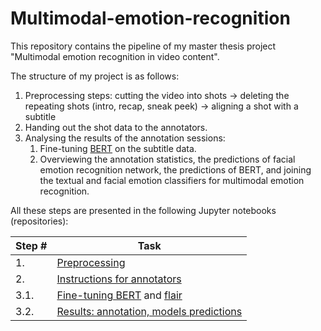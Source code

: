 # Multimodal-emotion-recognition
This repository contains the pipeline of my master thesis project "Multimodal emotion recognition in video content".

The structure of my project is as follows:

1. Preprocessing steps: cutting the video into shots -> deleting the repeating shots (intro, recap, sneak peek) -> aligning a shot with a subtitle
2. Handing out the shot data to the annotators.
3. Analysing the results of the annotation sessions:
    1. Fine-tuning [BERT](https://github.com/google-research/bert) on the subtitle data.
    2. Overviewing the annotation statistics, the predictions of facial emotion recognition network, the predictions of BERT,
    and joining the textual and facial emotion classifiers for multimodal emotion recognition.

All these steps are presented in the following Jupyter notebooks (repositories):

| Step # | Task                                                                                |
|--------|-------------------------------------------------------------------------------------|
| 1.     | [Preprocessing](/Preprocessing.ipynb)                                               |
| 2.     | [Instructions for annotators](https://github.com/okdiplodok/Annotator-instructions) |
| 3.1.   | [Fine-tuning BERT](/Bert_text_classification.ipynb) and [flair](flair_for_subs.ipynb)|
| 3.2.   | [Results: annotation, models predictions](/thesis_final_version.pdf)                                             |
